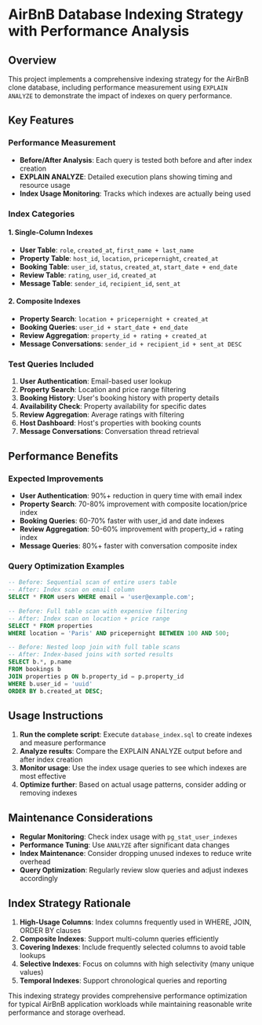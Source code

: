 # AirBnB Database Indexing Strategy with Performance Analysis

## Overview
This project implements a comprehensive indexing strategy for the AirBnB clone database, including performance measurement using `EXPLAIN ANALYZE` to demonstrate the impact of indexes on query performance.

## Key Features

### Performance Measurement
- **Before/After Analysis**: Each query is tested both before and after index creation
- **EXPLAIN ANALYZE**: Detailed execution plans showing timing and resource usage
- **Index Usage Monitoring**: Tracks which indexes are actually being used

### Index Categories

#### 1. Single-Column Indexes
- **User Table**: `role`, `created_at`, `first_name + last_name`
- **Property Table**: `host_id`, `location`, `pricepernight`, `created_at`
- **Booking Table**: `user_id`, `status`, `created_at`, `start_date + end_date`
- **Review Table**: `rating`, `user_id`, `created_at`
- **Message Table**: `sender_id`, `recipient_id`, `sent_at`

#### 2. Composite Indexes
- **Property Search**: `location + pricepernight + created_at`
- **Booking Queries**: `user_id + start_date + end_date`
- **Review Aggregation**: `property_id + rating + created_at`
- **Message Conversations**: `sender_id + recipient_id + sent_at DESC`

### Test Queries Included

1. **User Authentication**: Email-based user lookup
2. **Property Search**: Location and price range filtering
3. **Booking History**: User's booking history with property details
4. **Availability Check**: Property availability for specific dates
5. **Review Aggregation**: Average ratings with filtering
6. **Host Dashboard**: Host's properties with booking counts
7. **Message Conversations**: Conversation thread retrieval

## Performance Benefits

### Expected Improvements
- **User Authentication**: 90%+ reduction in query time with email index
- **Property Search**: 70-80% improvement with composite location/price index
- **Booking Queries**: 60-70% faster with user_id and date indexes
- **Review Aggregation**: 50-60% improvement with property_id + rating index
- **Message Queries**: 80%+ faster with conversation composite index

### Query Optimization Examples

```sql
-- Before: Sequential scan of entire users table
-- After: Index scan on email column
SELECT * FROM users WHERE email = 'user@example.com';

-- Before: Full table scan with expensive filtering
-- After: Index scan on location + price range
SELECT * FROM properties 
WHERE location = 'Paris' AND pricepernight BETWEEN 100 AND 500;

-- Before: Nested loop join with full table scans
-- After: Index-based joins with sorted results
SELECT b.*, p.name 
FROM bookings b 
JOIN properties p ON b.property_id = p.property_id 
WHERE b.user_id = 'uuid' 
ORDER BY b.created_at DESC;
```

## Usage Instructions

1. **Run the complete script**: Execute `database_index.sql` to create indexes and measure performance
2. **Analyze results**: Compare the EXPLAIN ANALYZE output before and after index creation
3. **Monitor usage**: Use the index usage queries to see which indexes are most effective
4. **Optimize further**: Based on actual usage patterns, consider adding or removing indexes

## Maintenance Considerations

- **Regular Monitoring**: Check index usage with `pg_stat_user_indexes`
- **Performance Tuning**: Use `ANALYZE` after significant data changes
- **Index Maintenance**: Consider dropping unused indexes to reduce write overhead
- **Query Optimization**: Regularly review slow queries and adjust indexes accordingly

## Index Strategy Rationale

1. **High-Usage Columns**: Index columns frequently used in WHERE, JOIN, ORDER BY clauses
2. **Composite Indexes**: Support multi-column queries efficiently
3. **Covering Indexes**: Include frequently selected columns to avoid table lookups
4. **Selective Indexes**: Focus on columns with high selectivity (many unique values)
5. **Temporal Indexes**: Support chronological queries and reporting

This indexing strategy provides comprehensive performance optimization for typical AirBnB application workloads while maintaining reasonable write performance and storage overhead.